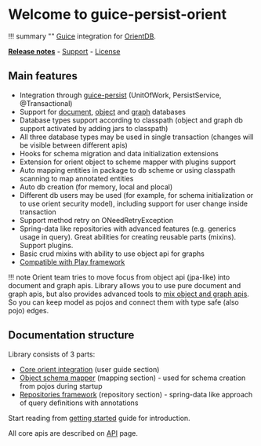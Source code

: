 # Welcome to guice-persist-orient

!!! summary ""
    [Guice](https://github.com/google/guice) integration for [OrientDB](https://orientdb.com/).

**[Release notes](about/release-notes.md)** - [Support](about/support.md) - [License](about/license.md)

## Main features

* Integration through [guice-persist](https://github.com/google/guice/wiki/GuicePersist) (UnitOfWork, PersistService, @Transactional)
* Support for [document](http://orientdb.com/docs/3.0.x/java/Document-Database.html), [object](http://orientdb.com/docs/3.0.x/java/Object-Database.html) and
[graph](http://orientdb.com/docs/3.0.x/java/Graph-Database-Tinkerpop.html) databases
* Database types support according to classpath (object and graph db support activated by adding jars to classpath)
* All three database types may be used in single transaction (changes will be visible between different apis)
* Hooks for schema migration and data initialization extensions
* Extension for orient object to scheme mapper with plugins support
* Auto mapping entities in package to db scheme or using classpath scanning to map annotated entities
* Auto db creation (for memory, local and plocal)
* Different db users may be used (for example, for schema initialization or to use orient security model), including support for user change inside transaction
* Support method retry on ONeedRetryException
* Spring-data like repositories with advanced features (e.g. generics usage in query). Great abilities for creating reusable parts (mixins). Support plugins.
* Basic crud mixins with ability to use object api for graphs
* [Compatible with Play framework](https://github.com/xvik/guice-persist-orient-play-example)


!!! note
    Orient team tries to move focus from object api (jpa-like) into document and graph apis. 
    Library allows you to use pure document and graph apis, but also provides advanced tools
    to [mix object and graph apis](repository/mixins.md). So you can keep model as pojos and connect them with type safe (also pojo) edges.

## Documentation structure

Library consists of 3 parts:

* [Core orient integration](guide/configuration.md) (user guide section) 
* [Object schema mapper](mapping/objectscheme.md) (mapping section) - used for schema creation from pojos during startup
* [Repositories framework](repository/overview.md) (repository section) - spring-data like approach of query definitions with annotations 

Start reading from [getting started](getting-started.md) guide for introduction.

All core apis are described on [API](api.md) page.